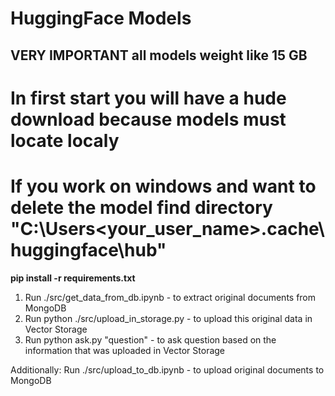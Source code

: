 # HuggingFace Models
## VERY IMPORTANT all models weight like 15 GB
# In first start you will have a hude download because models must locate localy
# If you work on windows and want to delete the model find directory "C:\Users\<your_user_name>\.cache\huggingface\hub"

**pip install -r requirements.txt**

1. Run ./src/get_data_from_db.ipynb - to extract original documents from MongoDB
2. Run python ./src/upload_in_storage.py - to upload this original data in Vector Storage
3. Run python ask.py "question" - to ask question based on the information that was uploaded in Vector Storage

Additionally: 
Run ./src/upload_to_db.ipynb - to upload original documents to MongoDB
